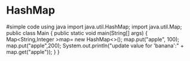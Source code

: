 # HashMap
#simple code using java
import java.util.HashMap;
import java.util.Map;
public class Main {
    public static void main(String[] args) {
        Map<String,Integer >map= new HashMap<>();
        map.put("apple", 100);
        map.put("apple",200);
         System.out.println("update value for 'banana':" + map.get("apple"));
    }
}
         

       
